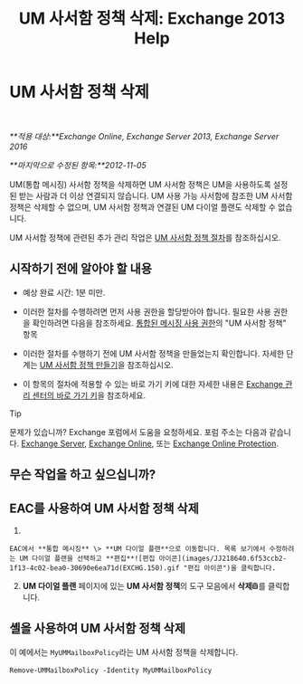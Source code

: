 ﻿---
title: 'UM 사서함 정책 삭제: Exchange 2013 Help'
TOCTitle: UM 사서함 정책 삭제
ms:assetid: c8758464-3c52-4dd3-b2a6-142a99bb0628
ms:mtpsurl: https://technet.microsoft.com/ko-kr/library/Bb124536(v=EXCHG.150)
ms:contentKeyID: 50556084
ms.date: 05/22/2018
mtps_version: v=EXCHG.150
ms.translationtype: MT
---

# UM 사서함 정책 삭제

 

_**적용 대상:**Exchange Online, Exchange Server 2013, Exchange Server 2016_

_**마지막으로 수정된 항목:**2012-11-05_

UM(통합 메시징) 사서함 정책을 삭제하면 UM 사서함 정책은 UM을 사용하도록 설정된 받는 사람과 더 이상 연결되지 않습니다. UM 사용 가능 사서함에 참조한 UM 사서함 정책은 삭제할 수 없으며, UM 사서함 정책과 연결된 UM 다이얼 플랜도 삭제할 수 없습니다.

UM 사서함 정책에 관련된 추가 관리 작업은 [UM 사서함 정책 절차](um-mailbox-policy-procedures-exchange-2013-help.md)를 참조하십시오.

## 시작하기 전에 알아야 할 내용

  - 예상 완료 시간: 1분 미만.

  - 이러한 절차를 수행하려면 먼저 사용 권한을 할당받아야 합니다. 필요한 사용 권한을 확인하려면 다음을 참조하세요. [통합된 메시징 사용 권한](unified-messaging-permissions-exchange-2013-help.md)의 "UM 사서함 정책" 항목

  - 이러한 절차를 수행하기 전에 UM 사서함 정책을 만들었는지 확인합니다. 자세한 단계는 [UM 사서함 정책 만들기](create-a-um-mailbox-policy-exchange-2013-help.md)을 참조하십시오.

  - 이 항목의 절차에 적용할 수 있는 바로 가기 키에 대한 자세한 내용은 [Exchange 관리 센터의 바로 가기 키](keyboard-shortcuts-in-the-exchange-admin-center-exchange-online-protection-help.md)을 참조하세요.


> [!TIP]
> 문제가 있습니까? Exchange 포럼에서 도움을 요청하세요. 포럼 주소는 다음과 같습니다. <A href="https://go.microsoft.com/fwlink/p/?linkid=60612">Exchange Server</A>, <A href="https://go.microsoft.com/fwlink/p/?linkid=267542">Exchange Online</A>, 또는 <A href="https://go.microsoft.com/fwlink/p/?linkid=285351">Exchange Online Protection</A>.



## 무슨 작업을 하고 싶으십니까?

## EAC를 사용하여 UM 사서함 정책 삭제

1.  
    
    EAC에서 **통합 메시징** \> **UM 다이얼 플랜**으로 이동합니다. 목록 보기에서 수정하려는 UM 다이얼 플랜을 선택하고 **편집**![편집 아이콘](images/JJ218640.6f53ccb2-1f13-4c02-bea0-30690e6ea71d(EXCHG.150).gif "편집 아이콘")을 클릭합니다.

2.  **UM 다이얼 플랜** 페이지에 있는 **UM 사서함 정책**의 도구 모음에서 **삭제**![삭제 아이콘](images/Dd979797.14f639f6-61e8-4418-bbfb-0db14de9d2f5(EXCHG.150).gif "삭제 아이콘")를 클릭합니다.

## 셸을 사용하여 UM 사서함 정책 삭제

이 예에서는 `MyUMMailboxPolicy`라는 UM 사서함 정책을 삭제합니다.

    Remove-UMMailboxPolicy -Identity MyUMMailboxPolicy

